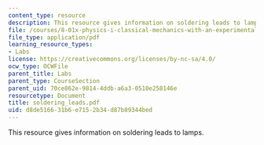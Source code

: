 ```yaml
---
content_type: resource
description: This resource gives information on soldering leads to lamps.
file: /courses/8-01x-physics-i-classical-mechanics-with-an-experimental-focus-fall-2002/d8de516631b6e7152b34d87b89344bed_soldering_leads.pdf
file_type: application/pdf
learning_resource_types:
- Labs
license: https://creativecommons.org/licenses/by-nc-sa/4.0/
ocw_type: OCWFile
parent_title: Labs
parent_type: CourseSection
parent_uid: 70ce862e-9814-4ddb-a6a3-0510e258146e
resourcetype: Document
title: soldering_leads.pdf
uid: d8de5166-31b6-e715-2b34-d87b89344bed
---
```

This resource gives information on soldering leads to lamps.